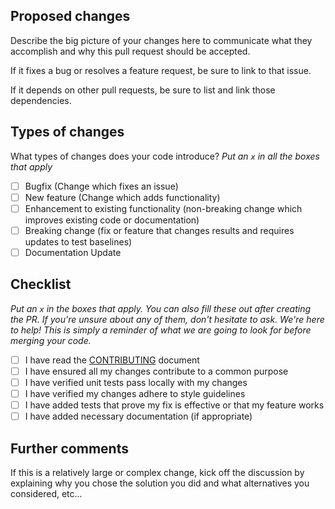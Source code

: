 ## Proposed changes

Describe the big picture of your changes here to communicate what they accomplish and why this pull request should be accepted.

If it fixes a bug or resolves a feature request, be sure to link to that issue.

If it depends on other pull requests, be sure to list and link those dependencies.

## Types of changes

What types of changes does your code introduce?
_Put an `x` in all the boxes that apply_

- [ ] Bugfix (Change which fixes an issue)
- [ ] New feature (Change which adds functionality)
- [ ] Enhancement to existing functionality (non-breaking change which improves existing code or documentation)
- [ ] Breaking change (fix or feature that changes results and requires updates to test baselines)
- [ ] Documentation Update

## Checklist

_Put an `x` in the boxes that apply. You can also fill these out after creating the PR. If you're unsure about any of them, don't hesitate to ask. We're here to help! This is simply a reminder of what we are going to look for before merging your code._

- [ ] I have read the [CONTRIBUTING](https://github.com/NOAA-GSL/SENA-c_sw/blob/develop/CONTRIBUTING.md) document
- [ ] I have ensured all my changes contribute to a common purpose
- [ ] I have verified unit tests pass locally with my changes
- [ ] I have verified my changes adhere to style guidelines
- [ ] I have added tests that prove my fix is effective or that my feature works
- [ ] I have added necessary documentation (if appropriate)

## Further comments

If this is a relatively large or complex change, kick off the discussion by explaining why you chose the solution you did and what alternatives you considered, etc...